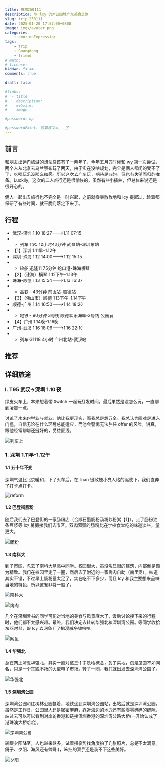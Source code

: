 ```yaml
---
title: 粤旅250111
description: 与 lcy 的六日四城广东美食之旅
slug: trip_250111
date: 2025-01-20 17:57:00+0800
image: imgs/avatar.png
categories:
    - emotionExpression
tags:
    - trip
    - Guangdong
    - friend
# math: 
# license: 
hidden: false
comments: true

draft: false

#links:
#  - title: 
#    description: 
#    website: 
#    image: 

#password: op

#passwordPoint: 这篇推文太_ _了
---
```


## 前言

和朋友出远门旅游的想法应该有了一两年了，今年五月的时候和 wy 第一次尝试，两个人从北京去乌兰察布玩了两天，由于实在没啥规划，完全是俩人都闲的受不了了，吃喝玩乐没那么如愿。所以这次去广东玩，期待是有的，但也有失望而归的准备。Luckily，这次的二人旅行还是很愉快的，虽然有些小插曲，但总体来说还是很开心的。

俩人一起出去旅行也不完全是一时兴起，之前就零零散散地和 lcy 提起过，趁着都保研了有些时间，就干脆利落定下来了。

## 行程

- 武汉-深圳 1.10 18:27--->1.11 07:15
- - 列车 T95 12小时48分钟 武昌站-深圳东站
- 【1】深圳 1.11早-1.12午
- 深圳-珠海 1.12 14:00--->1.12 15:15
- - 轮船 迅隆11 75分钟 蛇口港-珠海横琴
- 【2】（珠海）横琴 1.12下午-1.13午
- 珠海-顺德 1.13 15:54--->1.13 16:37
- - 高铁 - 43分钟 前山站-顺德站
- 【3】（佛山市）顺德 1.13下午-1.14下午
- 顺德-广州 1.14 16:50--->1.14 18:20 
- - 地铁 - 90分钟 3号线 顺德欢乐海岸-2号线 公园前
- 【4】广州 1.14晚-1.16晚
- 广州-武汉 1.16 18:06--->1.16 22:10
- - 列车 G1118 4小时 广州北站-武汉站

## 推荐

### 

## 详细旅途

### I. T95 武汉->深圳 1.10 夜

绿皮火车上，本来想着带 Switch 一起玩打发时间，最后果然是没怎么玩，一直聊到凌晨一点。

讨论了未来的学业与就业，他比我更现实，而我总是想万全。我总认为困难是进入门槛，自信无论在什么环境总能适应，而他会警惕无法胜任 offer 的风险。讲真，跟他经常聊聊还挺好的，受益匪浅。

![列车上](imgs/0-1.jpg)

### 1. 深圳 1.11早-1.12午

#### 1.1 五十年不变

深圳气温比北京暖和，下了火车后，在 lihan 键政梗小鬼人格的驱使下，我们直奔了打卡点打卡。

![reform](imgs/1-1.jpg)

#### 1.2 巴登街肠粉

随后我们去了巴登街的一家肠粉店（合顺石墨肠粉汤粉炒粉粥【1】），点了肠粉油条豆浆等 lcy 舅舅接我们去市区。双肉双蛋的肠粉比在学校食堂吃的味道淡些，量更大。

![肠粉](imgs/1-2.jpg)

#### 1.3 南科大

到了市区，先去了南科大见高中同学。校园很大，虽没啥显眼的建筑，内部倒是颇为精致。我们在校园里走了一圈，然后去了附近的一家烤肉自助（南里奥）。味道其实不错，不过早上肠粉量太足了，实在吃不下多少，而且 lcy 和我主要想来品味当地的特色，所以这餐非常一般了。

![南科大](imgs/1-7.jpg)

![烤肉](imgs/1-3.jpg)

几个在深圳读书的同学可能对当地的美食与风景麻木了，饭后讨论接下来的行程时，他们都不太感兴趣。最终，我们决定去转转华强北和深圳湾公园。等同学收拾东西时候，跟 lcy 去网鱼开了把漫威争锋哈哈。

![网鱼](imgs/1-4.jpg)

#### 1.4 华强北

总在网上听说华强北，其实一直对这三个字没啥概念，到了实地，倒是见面不如闻名，只是一个其貌不扬的大型电子市场。转了一圈，我们就出发去深圳湾公园了。

![华强北](imgs/1-5.jpg)

#### 1.5 深圳湾公园

深圳湾公园和红树林公园挨着，地铁坐到深圳湾公园站，出站后就是深圳湾公园。虽然是工作日，公园里人还是密密麻麻，靠近海边的地方还有些零零碎碎的缝隙，站过去可以可以看到对岸的香港和链接深圳香港的深圳湾公路大桥(一开始认成了港珠澳大桥哈哈)。

![深圳湾公园](imgs/1-6.jpg)

转眼夕阳降至，人也越来越多，试着摆姿势找角度拍了几张照片，总是不太满意。
鸽子、夕阳、海风还有帅哥:)，笨拙的双手还是装不下这些美好。

![夕阳](imgs/1-8.jpg)








